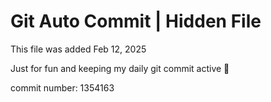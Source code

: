 # Git Auto Commit | Hidden File

This file was added Feb 12, 2025

Just for fun and keeping my daily git commit active 🤪

commit number: 1354163
